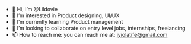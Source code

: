 - 👋 Hi, I’m @Lildovie
- 👀 I’m interested in Product designing, UI/UX 
- 🌱 I’m currently learning Product management
- 💞️ I’m looking to collaborate on entry level jobs, internships, freelancing
- 📫 How to reach me: you can reach me at: iyiolatife@gmail.com

<!---
Lildovie/Lildovie is a ✨ special ✨ repository because its `README.md` (this file) appears on your GitHub profile.
You can click the Preview link to take a look at your changes.
--->
